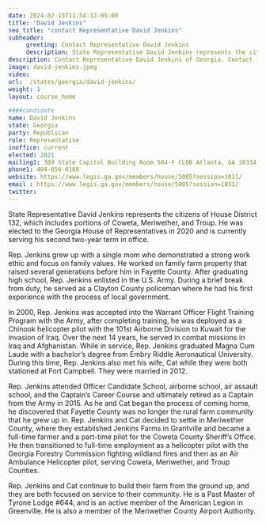 ```yaml
---
date: 2024-02-15T11:54:12-05:00
title: "David Jenkins"
seo_title: "contact Representative David Jenkins"
subheader:
     greeting: Contact Representative David Jenkins
     description: State Representative David Jenkins represents the citizens of House District 132, which includes portions of Coweta, Meriwether, and Troup. He was elected to the Georgia House of Representatives in 2020 and is currently serving his second two-year term in office.
description: Contact Representative David Jenkins of Georgia. Contact information for David Jenkins includes email address, phone number, and mailing address.
image: david-jenkins.jpeg
video:
url:  /states/georgia/david-jenkins/
weight: 1
layout: course_home

####candidate
name: David Jenkins
state: Georgia
party: Republican
role: Representative
inoffice: current
elected: 2021
mailing1: 309 State Capitol Building Room 504-F CLOB Atlanta, GA 30334
phone1: 404-656-0188
website: https://www.legis.ga.gov/members/house/5005?session=1031/
email : https://www.legis.ga.gov/members/house/5005?session=1031/
twitter:
---
```


State Representative David Jenkins represents the citizens of House District 132, which includes portions of Coweta, Meriwether, and Troup. He was elected to the Georgia House of Representatives in 2020 and is currently serving his second two-year term in office.

Rep. Jenkins grew up with a single mom who demonstrated a strong work ethic and focus on family values. He worked on family farm property that raised several generations before him in Fayette County. After graduating high school, Rep. Jenkins enlisted in the U.S. Army. During a brief break from duty, he served as a Clayton County policeman where he had his first experience with the process of local government.

In 2000, Rep. Jenkins was accepted into the Warrant Officer Flight Training Program with the Army, after completing training, he was deployed as a Chinook helicopter pilot with the 101st Airborne Division to Kuwait for the invasion of Iraq. Over the next 14 years, he served in combat missions in Iraq and Afghanistan. While in service, Rep. Jenkins graduated Magna Cum Laude with a bachelor’s degree from Embry Riddle Aeronautical University. During this time, Rep. Jenkins also met his wife, Cat while they were both stationed at Fort Campbell. They were married in 2012.

Rep. Jenkins attended Officer Candidate School, airborne school, air assault school, and the Captain’s Career Course and ultimately retired as a Captain from the Army in 2015. As he and Cat began the process of coming home, he discovered that Fayette County was no longer the rural farm community that he grew up in. Rep. Jenkins and Cat decided to settle in Meriwether County, where they established Jenkins Farms in Grantville and became a full-time farmer and a part-time pilot for the Coweta County Sheriff’s Office. He then transitioned to full-time employment as a helicopter pilot with the Georgia Forestry Commission fighting wildland fires and then as an Air Ambulance Helicopter pilot, serving Coweta, Meriwether, and Troup Counties.

Rep. Jenkins and Cat continue to build their farm from the ground up, and they are both focused on service to their community. He is a Past Master of Tyrone Lodge #644, and is an active member of the American Legion in Greenville. He is also a member of the Meriwether County Airport Authority.
